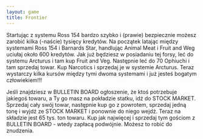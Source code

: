 ```yaml
---
layout: game
title: Frontier
---
```


Startując z systemu Ross 154 bardzo szybko i (prawie) bezpiecznie
możesz zarobić kilka (-naście) tysięcy kredytów. Na początek latając
między systemami Ross 154 i Barnards Star, handlując Animal Meat
i Fruit and Weg uciułaj około 600 kredytów. Jak już będziesz
w posiadaniu tej forsy, leć do systemu Arcturus i tam kup Fruit
and Veg. Następnie leć do 70 Ophiuchi i tam sprzedaj towar. Kup
Narcotics i sprzedaj je w systemie Arcturus. Teraz wystarczy kilka
kursów między tymi dwoma systemami i już jesteś bogatym 
człowiekiem!!!

Jeśli znajdziesz w BULLETIN BOARD ogłoszenie, że ktoś potrzebuje
jakiegoś towaru, a Ty go masz na pokładzie statku, idź do STOCK 
MARKET.
Sprzedaj cały swój towar, następnie kup go z powrotem, sprzedaj 
jedną
tonę i wyjdź ze STOCK MARKET i ponownie do niego wejdź. Teraz 
na
składzie jest 65 tys. ton towaru. Kup jak najwięcej i sprzedaj tym
gościom z BULLETIN BOARD - wtedy zapłacą podwójnie. Możesz to
robić do znudzenia.
